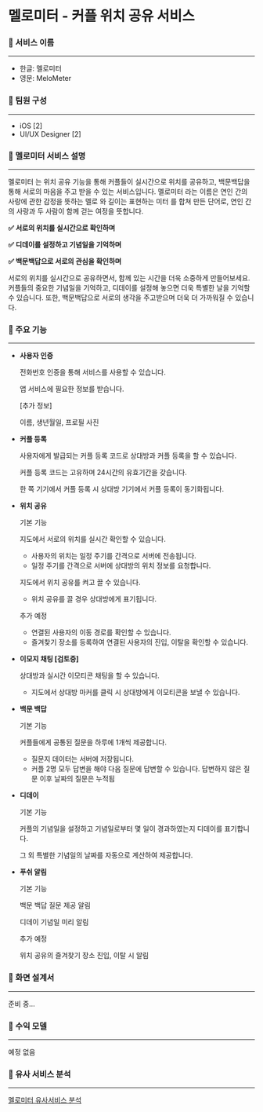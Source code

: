# 멜로미터 - 커플 위치 공유 서비스

### 📌 서비스 이름

---

- 한글: 멜로미터
- 영문: MeloMeter

### 📌 팀원 구성

---

- iOS [2]
- UI/UX Designer [2]

### 📌 멜로미터 서비스 설명

---

 멜로미터  는 위치 공유 기능을 통해 커플들이 실시간으로 위치를 공유하고, 백문백답을 통해 서로의 마음을 주고 받을 수 있는 서비스입니다.  멜로미터  라는 이름은 연인 간의 사랑에 관한 감정을 뜻하는  멜로  와 길이는 표현하는  미터  를 합쳐 만든 단어로, 연인 간의 사랑과 두 사람이 함께 걷는 여정을 뜻합니다. 

**✅ 서로의 위치를 실시간으로 확인하며**

**✅ 디데이를 설정하고 기념일을 기억하며**

**✅ 백문백답으로 서로의 관심을 확인하며**

서로의 위치를 실시간으로 공유하면서, 함께 있는 시간을 더욱 소중하게 만들어보세요. 커플들의 중요한 기념일을 기억하고, 디데이를 설정해 놓으면 더욱 특별한 날을 기억할 수 있습니다. 또한, 백문백답으로 서로의 생각을 주고받으며 더욱 더 가까워질 수 있습니다.

### 📌 주요 기능

---

- **사용자 인증**
    
    전화번호 인증을 통해 서비스를 사용할 수 있습니다.
    
    앱 서비스에 필요한 정보를 받습니다.
    
    [추가 정보]
    
    이름, 생년월일, 프로필 사진
    
- **커플 등록**
    
    사용자에게 발급되는 커플 등록 코드로 상대방과 커플 등록을 할 수 있습니다.
    
    커플 등록 코드는 고유하며 24시간의 유효기간을 갖습니다.
    
    한 쪽 기기에서 커플 등록 시 상대방 기기에서 커플 등록이 동기화됩니다.
    
- **위치 공유**
    
     기본 기능 
    
    지도에서 서로의 위치를 실시간 확인할 수 있습니다. 
    
    - 사용자의 위치는 일정 주기를 간격으로 서버에 전송됩니다.
    - 일정 주기를 간격으로 서버에 상대방의 위치 정보를 요청합니다.
    
    지도에서 위치 공유를 켜고 끌 수 있습니다.
    
    - 위치 공유를 끌 경우 상대방에게 표기됩니다.
    
     추가 예정 
    
    - 연결된 사용자의 이동 경로를 확인할 수 있습니다.
    - 즐겨찾기 장소를 등록하여 연결된 사용자의 진입, 이탈을 확인할 수 있습니다.
- **이모지 채팅 [검토중]**
    
    상대방과 실시간 이모티콘 채팅을 할 수 있습니다.
    
    - 지도에서 상대방 마커를 클릭 시 상대방에게 이모티콘을 보낼 수 있습니다.
- **백문 백답**
    
     기본 기능  
    
    커플들에게 공통된 질문을 하루에 1개씩 제공합니다.
    
    - 질문지 데이터는 서버에 저장됩니다.
    - 커플 2명 모두 답변을 해야 다음 질문에 답변할 수 있습니다.
    답변하지 않은 질문 이후 날짜의 질문은 누적됨
    
- **디데이**
    
     기본 기능 
    
    커플의 기념일을 설정하고 기념일로부터 몇 일이 경과하였는지 디데이를 표기합니다.
    
    그 외 특별한 기념일의 날짜를 자동으로 계산하여 제공합니다.
    
- **푸쉬 알림**
    
     기본 기능 
    
    백문 백답 질문 제공 알림
    
    디데이 기념일 미리 알림
    
     추가 예정 
    
    위치 공유의 즐겨찾기 장소 진입, 이탈 시 알림
    

### 📌 화면 설계서

---

준비 중…

### 📌 수익 모델

---

예정 없음

### 📌 유사 서비스 분석

---

[멜로미터 유사서비스 분석](https://www.notion.so/9ca8696084ee49b9a3ea441903f6d09a)